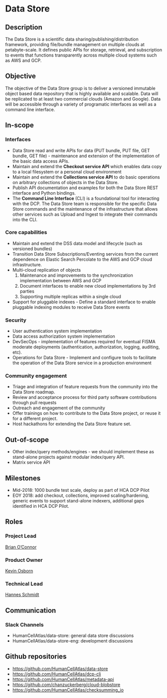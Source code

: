 
# Data Store


## Description
The Data Store is a scientific data sharing/publishing/distribution framework, providing file/bundle management on multiple clouds at petabyte-scale. It defines public APIs for storage, retrieval, and subscription to events that functions transparently across multiple cloud systems such as AWS and GCP.

## Objective
The objective of the Data Store group is to deliver a versioned immutable object based data repository that is highly available and scalable. Data will be replicated to at least two commercial clouds (Amazon and Google). Data will be accessible through a variety of programatic interfaces as well as a command line interface.

## In-scope

### Interfaces
* Data Store read and write APIs for data (PUT bundle, PUT file, GET bundle, GET file) - maintenance and extension of the implementation of the basic data access APIs.
* Maintain and extend the **Checkout service API** which enables data copy to a local filesystem or a personal cloud environment
* Maintain and extend the **Collections service API** to do basic operations on arbitrary collections of objects in the Data Store.
* Publish API documentation and examples for both the Data Store REST interface and Python bindings.
* The **Command Line Interface** (CLI) is a foundational tool for interacting with the DCP. The Data Store team is responsible for the specific Data Store commands and the maintenance of the infrastructure that allows other services such as Upload and Ingest to integrate their commands into the CLI.

### Core capabilities
* Maintain and extend the DSS data model and lifecycle (such as versioned bundles)
* Transition Data Store Subscriptions/Eventing services from the current dependence on Elastic Search Percolate to the AWS and GCP cloud infrastructure.
* Multi-cloud replication of objects
   1. Maintenance and improvements to the synchronization implementation between AWS and GCP
   2. Document interfaces to enable new cloud implementations by 3rd parties 
   3. Supporting multiple replicas within a single cloud
* Support for pluggable indexes - Define a standard interface to enable pluggable indexing modules to receive Data Store events

### Security
* User authentication system implementation
* Data access authorization system implementation 
* DevSecOps - implementation of features required for eventual FISMA moderate deployments (authentication, authorization, logging, auditing, etc).
* Operations for Data Store - Implement and configure tools to facilitate the operation of the Data Store service in a production environment

### Community engagement
* Triage and integration of feature requests from the community into the Data Store roadmap. 
* Review and acceptance process for third party software contributions through pull requests
* Outreach and engagement of the community
* Offer trainings on how to contribute to the Data Store project, or reuse it for a different project.
* Host hackathons for extending the Data Store feature set. 

## Out-of-scope
* Other index/query methods/engines - we should implement these as stand-alone projects against modular index/query API.
* Matrix service API

## Milestones
* Mid-2018: 1000 bundle test scale, deploy as part of HCA DCP Pilot
* EOY 2018: add checkout, collections, improved scaling/hardening, generic events to support stand-alone indexers, additional gaps identified in HCA DCP Pilot.

## Roles

### Project Lead 
[Brian O’Connor](mailto:brocono@ucsc.edu) 

### Product Owner 
[Kevin Osborn](mailto:kosborn2@ucsc.edu) 

### Technical Lead 
[Hannes Schmidt](mailto:hannes@ucsc.edu) 

## Communication
### Slack Channels
* HumanCellAtlas/data-store: general data store discussions
* HumanCellAtlas/data-store-eng: development discussions

## Github repositories
* https://github.com/HumanCellAtlas/data-store
* https://github.com/HumanCellAtlas/dcp-cli
* https://github.com/HumanCellAtlas/metadata-api
* https://github.com/chanzuckerberg/cloud-blobstore
* https://github.com/HumanCellAtlas/checksumming_io

